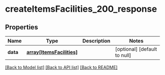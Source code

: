 # createItemsFacilities_200_response

## Properties
Name | Type | Description | Notes
------------ | ------------- | ------------- | -------------
**data** | [**array[ItemsFacilities]**](ItemsFacilities.md) |  | [optional] [default to null]

[[Back to Model list]](../README.md#documentation-for-models) [[Back to API list]](../README.md#documentation-for-api-endpoints) [[Back to README]](../README.md)


